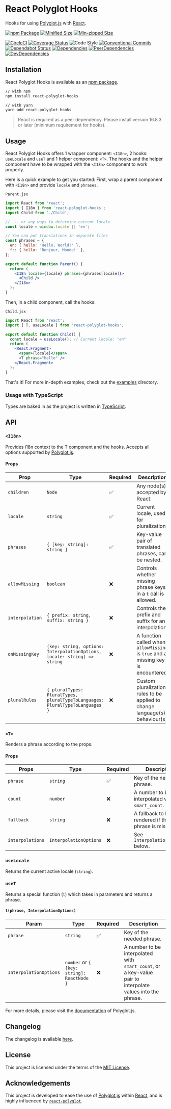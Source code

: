 # React Polyglot Hooks

Hooks for using [Polyglot.js](https://airbnb.io/polyglot.js) with [React](https://reactjs.org/).

[![npm Package](https://img.shields.io/npm/v/react-polyglot-hooks/latest.svg)](https://www.npmjs.com/package/react-polyglot-hooks)
[![Minified Size](https://img.shields.io/bundlephobia/min/react-polyglot-hooks)](https://bundlephobia.com/result?p=react-polyglot-hooks@latest)
[![Min-zipped Size](https://img.shields.io/bundlephobia/minzip/react-polyglot-hooks)](https://bundlephobia.com/result?p=react-polyglot-hooks@latest)

[![CircleCI](https://img.shields.io/circleci/project/github/pmmmwh/react-polyglot-hooks/main.svg)](https://app.circleci.com/pipelines/github/pmmmwh/react-polyglot-hooks?branch=main)
[![Coverage Status](https://img.shields.io/codecov/c/github/pmmmwh/react-polyglot-hooks/main.svg)](https://codecov.io/gh/pmmmwh/react-polyglot-hooks/branch/main)
![Code Style](https://img.shields.io/badge/code_style-prettier-ff69b4.svg?logo=prettier)
[![Conventional Commits](https://img.shields.io/badge/Conventional%20Commits-1.0.0-yellow.svg)](https://conventionalcommits.org)
[![Dependabot Status](https://api.dependabot.com/badges/status?host=github&repo=pmmmwh/react-polyglot-hooks)](https://dependabot.com)
[![Dependencies](https://david-dm.org/pmmmwh/react-polyglot-hooks/main/status.svg)](https://david-dm.org/pmmmwh/react-polyglot-hooks/main)
[![PeerDependencies](https://david-dm.org/pmmmwh/react-polyglot-hooks/main/peer-status.svg)](https://david-dm.org/pmmmwh/react-polyglot-hooks/main?type=peer)
[![DevDependencies](https://david-dm.org/pmmmwh/react-polyglot-hooks/main/dev-status.svg)](https://david-dm.org/pmmmwh/react-polyglot-hooks/main?type=dev)

## Installation

React Polyglot Hooks is available as an [npm package](https://www.npmjs.com/package/react-polyglot-hooks).

```sh
// with npm
npm install react-polyglot-hooks

// with yarn
yarn add react-polyglot-hooks
```

> React is required as a peer dependency.
> Please install version 16.8.3 or later (minimum requirement for hooks).

## Usage

React Polyglot Hooks offers 1 wrapper component: `<I18n>`, 2 hooks: `useLocale` and `useT` and 1 helper component: `<T>`.
The hooks and the helper component have to be wrapped with the `<I18n>` component to work properly.

Here is a quick example to get you started:
First, wrap a parent component with `<I18n>` and provide `locale` and `phrases`.

`Parent.jsx`

```jsx
import React from 'react';
import { I18n } from 'react-polyglot-hooks';
import Child from './Child';

// ... or any ways to determine current locale
const locale = window.locale || 'en';

// You can put translations in separate files
const phrases = {
  en: { hello: 'Hello, World!' },
  fr: { hello: 'Bonjour, Monde!' },
};

export default function Parent() {
  return (
    <I18n locale={locale} phrases={phrases[locale]}>
      <Child />
    </I18n>
  );
}
```

Then, in a child component, call the hooks:

`Child.jsx`

```jsx
import React from 'react';
import { T, useLocale } from 'react-polyglot-hooks';

export default function Child() {
  const locale = useLocale(); // Current locale: "en"
  return (
    <React.Fragment>
      <span>{locale}</span>
      <T phrase="hello" />
    </React.Fragment>
  );
}
```

That's it! For more in-depth examples, check out the [examples](/examples) directory.

### Usage with TypeScript

Types are baked in as the project is written in [TypeScript](https://www.typescriptlang.org/).

## API

### `<I18n>`

Provides i18n context to the T component and the hooks. Accepts all options supported by [Polyglot.js](https://airbnb.io/polyglot.js).

#### Props

| Prop            | Type                                                                         | Required | Description                                                                       |
| --------------- | ---------------------------------------------------------------------------- | -------- | --------------------------------------------------------------------------------- |
| `children`      | `Node`                                                                       | ✅       | Any node(s) accepted by React.                                                    |
| `locale`        | `string`                                                                     | ✅       | Current locale, used for pluralization.                                           |
| `phrases`       | `{ [key: string]: string }`                                                  | ✅       | Key-value pair of translated phrases, can be nested.                              |
| `allowMissing`  | `boolean`                                                                    | ❌       | Controls whether missing phrase keys in a `t` call is allowed.                    |
| `interpolation` | `{ prefix: string, suffix: string }`                                         | ❌       | Controls the prefix and suffix for an interpolation.                              |
| `onMissingKey`  | `(key: string, options: InterpolationOptions, locale: string) => string`     | ❌       | A function called when `allowMissing` is `true` and a missing key is encountered. |
| `pluralRules`   | `{ pluralTypes: PluralTypes, pluralTypeToLanguages: PluralTypeToLanguages }` | ❌       | Custom pluralization rules to be applied to change language(s) behaviour(s).      |

### `<T>`

Renders a phrase according to the props.

#### Props

| Props            | Type                   | Required | Description                                         |
| ---------------- | ---------------------- | -------- | --------------------------------------------------- |
| `phrase`         | `string`               | ✅       | Key of the needed phrase.                           |
| `count`          | `number`               | ❌       | A number to be interpolated with `smart_count`.     |
| `fallback`       | `string`               | ❌       | A fallback to be rendered if the phrase is missing. |
| `interpolations` | `InterpolationOptions` | ❌       | See `InterpolationOptions` below.                   |

### `useLocale`

Returns the current active locale (`string`).

### `useT`

Returns a special function (`t`) which takes in parameters and returns a phrase.

#### `t(phrase, InterpolationOptions)`

| Param                  | Type                                       | Required | Description                                                                                                |
| ---------------------- | ------------------------------------------ | -------- | ---------------------------------------------------------------------------------------------------------- |
| `phrase`               | `string`                                   | ✅       | Key of the needed phrase.                                                                                  |
| `InterpolationOptions` | `number` or `{ [key: string]: ReactNode }` | ❌       | A number to be interpolated with `smart_count`, or a key-value pair to interpolate values into the phrase. |

For more details, please visit the [documentation](https://airbnb.io/polyglot.js) of Polyglot.js.

## Changelog

The changelog is available [here](/CHANGELOG.md).

## License

This project is licensed under the terms of the
[MIT License](/LICENSE).

## Acknowledgements

This project is developed to ease the use of [Polyglot.js](https://airbnb.io/polyglot.js) within [React](https://reactjs.org/), and is highly influenced by [`react-polyglot`](https://github.com/nayaabkhan/react-polyglot).
